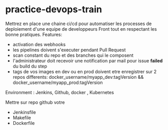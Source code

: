 # practice-devops-train

Mettrez en place une chaine ci/cd pour automatiser les processes de deploiement d'une equipe de developpeurs Front tout en respectant les bonne pratiques.
Features: 
- activation des webhooks
- les pipelines doivent s'executer pendant Pull Request
- scan constant du repo et des branches qui le composent
- l'administrateur doit recevoir une notification par mail pour issue __failed__  du build du step
- tags de vos images en dev ou en prod doivent etre enregistrer sur 2 repos differents: docker_username/myapp_dev:tagVersion && docker_username/myapp_prod:tagVersion

Environment : Jenkins, Github, docker , Kubernetes 



Mettre sur repo github votre  

- Jenkinsfile
- Makefile
- Dockerfile

